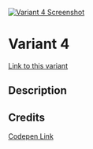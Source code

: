 [![Variant 4 Screenshot](https://last.yush.dev/variant4/assets/og.png)](https://last.yush.dev/variant4)

# Variant 4

[Link to this variant](https://last.yush.dev/variant4)

## Description

## Credits

[Codepen Link](https://codepen.io/pgalor/pen/OeRWJQ)
